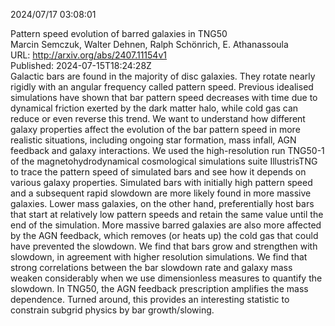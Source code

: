 2024/07/17 03:08:01  

Pattern speed evolution of barred galaxies in TNG50  
Marcin Semczuk, Walter Dehnen, Ralph Schönrich, E. Athanassoula  
URL: http://arxiv.org/abs/2407.11154v1  
Published: 2024-07-15T18:24:28Z  
  Galactic bars are found in the majority of disc galaxies. They rotate nearly rigidly with an angular frequency called pattern speed. Previous idealised simulations have shown that bar pattern speed decreases with time due to dynamical friction exerted by the dark matter halo, while cold gas can reduce or even reverse this trend. We want to understand how different galaxy properties affect the evolution of the bar pattern speed in more realistic situations, including ongoing star formation, mass infall, AGN feedback and galaxy interactions. We used the high-resolution run TNG50-1 of the magnetohydrodynamical cosmological simulations suite IllustrisTNG to trace the pattern speed of simulated bars and see how it depends on various galaxy properties. Simulated bars with initially high pattern speed and a subsequent rapid slowdown are more likely found in more massive galaxies. Lower mass galaxies, on the other hand, preferentially host bars that start at relatively low pattern speeds and retain the same value until the end of the simulation. More massive barred galaxies are also more affected by the AGN feedback, which removes (or heats up) the cold gas that could have prevented the slowdown. We find that bars grow and strengthen with slowdown, in agreement with higher resolution simulations. We find that strong correlations between the bar slowdown rate and galaxy mass weaken considerably when we use dimensionless measures to quantify the slowdown. In TNG50, the AGN feedback prescription amplifies the mass dependence. Turned around, this provides an interesting statistic to constrain subgrid physics by bar growth/slowing.   

